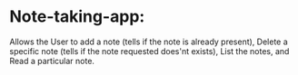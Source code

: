 # Note-taking-app:
Allows the User to add a note (tells if the note is already present), Delete a specific note (tells if the note requested does'nt exists), List the notes, and Read a particular note. 
